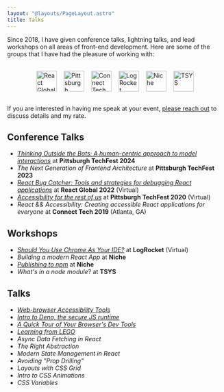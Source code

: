 ```yaml
---
layout: "@layouts/PageLayout.astro"
title: Talks
---
```


Since 2018, I have given conference talks, lightning talks, and lead workshops
on all areas of front-end development. Here are some of the groups that I have
had the pleasure of working with:

<br/>

<div style="display:flex;flex-wrap:wrap;gap:1rem;justify-content:center;">
<img alt="React Global Summit 2022" src="/img/talks/react-global.png" height="48" />
<img alt="Pittsburgh TechFest Conference 2020" src="/img/talks/pittsburgh-techfest.png" height="48" />
<img alt="Connect Tech Conference" src="/img/talks/connect-tech.png" height="48" />
<img alt="LogRocket" src="/img/talks/logrocket.png" height="48" />
<img alt="Niche" src="/img/talks/niche-2.png" height="48" />
<img alt="TSYS" src="/img/talks/tsys.png" height="48" />
</div>

<br/>

If you are interested in having me speak at your event,
[please reach out](mailto:sean@seanmcp.com?subject=Speaking%20Opportunity) to
discuss details and my rate.

## Conference Talks

- [_Thinking Outside the Bots: A human-centric approach to model interactions_](/talks/thinking-outside-the-bots)
  at **Pittsburgh TechFest 2024**
- _The Next Generation of Frontend Architecture_ at **Pittsburgh TechFest 2023**
- [_React Bug Catcher: Tools and strategies for debugging React applications_](https://smcp.dev/rbc-repo)
  at **React Global 2022** (Virtual)
- [_Accessibility for the rest of us_](/talks/accessibility-for-the-rest-of-us)
  at **Pittsburgh TechFest 2020** (Virtual)
- _React && Accessibility: Creating accessible React applications for everyone_
  at **Connect Tech 2019** (Atlanta, GA)

## Workshops

- [_Should You Use Chrome As Your IDE?_](https://blog.logrocket.com/should-you-use-chrome-as-your-ide/)
  at **LogRocket** (Virtual)
- _Building a modern React App_ at **Niche**
- [_Publishing to npm_](/talks/publishing-to-npm) at **Niche**
- _What's in a node module_? at **TSYS**

## Talks

- [_Web-browser Accessibility Tools_](/talks/browser-a11y-tools)
- [_Intro to Deno, the secure JS runtime_](/talks/intro-to-deno)
- [_A Quick Tour of Your Browser's Dev Tools_](/talks/tour-browser-dev-tools)
- [_Learning from LEGO_](/talks/learning-from-lego)
- _Async Data Fetching in React_
- _The Right Abstraction_
- _Modern State Management in React_
- _Avoiding "Prop Drilling"_
- _Layouts with CSS Grid_
- _Intro to CSS Animations_
- _CSS Variables_
